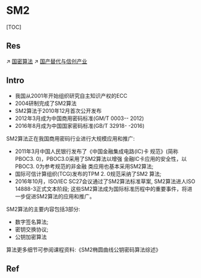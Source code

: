 # SM2

[TOC]



## Res
↗ [国密算法](../../../国密算法.md)
↗ [国产替代与信创产业](../../../../../国产替代与信创产业.md)



## Intro
- 我国从2001年开始组织研究自主知识产权的ECC  
- 2004研制完成了SM2算法  
- SM2算法于2010年12月首次公开发布  
- 2012年3月成为中国商用密码标准(GM/T 0003-- 2012)
- 2016年8月成为中国国家密码标准(GB/T 32918- -2016)

SM2算法正在我国商用密码行业进行大规模应用和推广:
- 2011年3月中国人民银行发布了《中国金融集成电路(IC)卡 规范》(简称PBOC3. 0)，PBOC3.0采用了SM2算法以增强 金融IC卡应用的安全性，以PBOC3. 0为参考规范的非金融 类应用也基本采用SM2算法;
- 国际可信计算组织(TCG)发布的TPM 2. 0规范采纳了SM2 算法;
- 2016年10月，ISO/IEC SC27会议通过了SM2算法标准草案, SM2算法进人ISO 14888-3正式文本阶段; 这些SM2算法成为国际标准历程中的重要事件，将进一步促进SM2算法的应用和推广。

SM2算法的主要内容包括3部分:
- 数字签名算法;  
- 密钥交换协议; 
- 公钥加密算法

算法更多细节可参阅课程资料:《SM2椭圆曲线公钥密码算法综述》


## Ref

